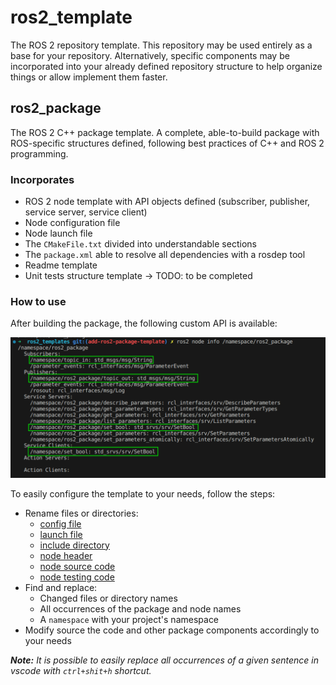 # ros2_template

The ROS 2 repository template. This repository may be used entirely as a base for your repository. Alternatively, specific components may be incorporated into your already defined repository structure to help organize things or allow implement them faster.

## ros2_package

The ROS 2 C++ package template. A complete, able-to-build package with ROS-specific structures defined, following best practices of C++ and ROS 2 programming.

### Incorporates

- ROS 2 node template with API objects defined (subscriber, publisher, service server, service client)
- Node configuration file
- Node launch file
- The `CMakeFile.txt` divided into understandable sections
- The `package.xml` able to resolve all dependencies with a rosdep tool
- Readme template
- Unit tests structure template -> TODO: to be completed

### How to use

After building the package, the following custom API is available:

![Node API](./images/Screenshot%20from%202023-11-19%2018-03-15.png)

To easily configure the template to your needs, follow the steps:

- Rename files or directories:
  - [config file](./ros2_package/config/ros2_package.yaml)
  - [launch file](./ros2_package/launch/ros2_package.launch.py)
  - [include directory](./ros2_package/include/ros2_package/)
  - [node header](./ros2_package/include/ros2_package/ros2_package_node.hpp)
  - [node source code](./ros2_package/src/ros2_package_node.cpp)
  - [node testing code](./ros2_package/test/ros2_package_node_test.cpp)
- Find and replace:
  - Changed files or directory names
  - All occurrences of the package and node names
  - A `namespace` with your project's namespace
- Modify source the code and other package components accordingly to your needs

_**Note:** It is possible to easily replace all occurrences of a given sentence in vscode with `ctrl+shit+h` shortcut._
